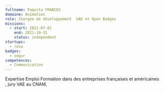 ```yaml
---
fullname: Paquita FRANCES
domaine: Animation
role: Chargée de développement  VAE et Open Badges
missions:
  - start: 2021-07-01
    end: 2021-10-31
    status: independent
startups:
  - reva
badges:
  - segur
competences:
  - Communication
---
```

Expertise Emploi Formation dans des entreprises françaises et américaines , jury VAE au CNAM,